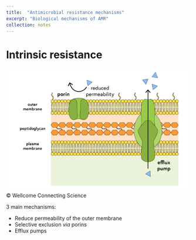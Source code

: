 ```yaml
---
title:  "Antimicrobial resistance mechanisms"
excerpt: "Biological mechanisms of AMR"
collection: notes
---
```


# Intrinsic resistance
![Mechanisms of intrinsic resistance](/images/intrinsic_resistance_mechanisms.png)
© Wellcome Connecting Science

3 main mechanisms:
* Reduce permeability of the outer membrane
* Selective exclusion *via* porins
* Efflux pumps

